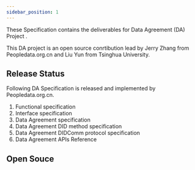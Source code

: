 ```yaml
---
sidebar_position: 1
---
```


These Specification contains the deliverables for Data Agreement (DA) Project . 

This DA project is an open source conrtibution lead by Jerry Zhang from Peopledata.org.cn and Liu Yun from Tsinghua University.

## Release Status  
Following DA Specification is released and implemented by Peopledata.org.cn. 

1. Functional specification
2. Interface specification
3. Data Agreement specification
4. Data Agreement DID method specification
5. Data Agreement DIDComm protocol specification
6. Data Agreement APIs Reference

## Open Souce



